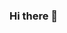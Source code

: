 ### Hi there 👋

<!--
**Trushtipatel/Trushtipatel** is a ✨ _special_ ✨ repository because its `README.md` (this file) appears on your GitHub profile.

Here are some ideas to get you started:

- 🔭 I’m compute engineering student.
- 🌱 I’m currently learning: 
         - Python
         - DSA  
         - Full stack web development.
- 🤔 I’m always eager to learn and explore new things.
- 🔧 I'm proficient in backend and frontend capabilities, strategy, leadership. 
- 📫 You can find me on https://www.linkedin.com/in/trushti-patel-8aa514285?utm_source=share&utm_campaign=share_via&utm_content=profile&utm_medium=android_app 



